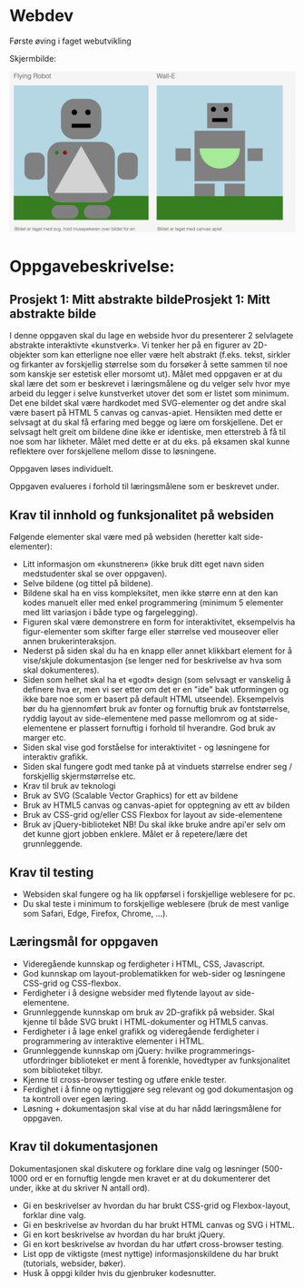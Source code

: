 # Webdev
Første øving i faget webutvikling

Skjermbilde:

![GitHub Logo](Screenshot_ui.png)


# Oppgavebeskrivelse: 
## Prosjekt 1: Mitt abstrakte bildeProsjekt 1: Mitt abstrakte bilde

I denne oppgaven skal du lage en webside hvor du presenterer 2 selvlagete abstrakte interaktivte «kunstverk». Vi tenker her på en figurer av 2D-objekter som kan etterligne noe eller være helt abstrakt (f.eks. tekst, sirkler og firkanter av forskjellig størrelse som du forsøker å sette sammen til noe som kanskje ser estetisk eller morsomt ut). Målet med oppgaven er at du skal lære det som er beskrevet i læringsmålene og du velger selv hvor mye arbeid du legger i selve kunstverket utover det som er listet som minimum. Det ene bildet skal være hardkodet med SVG-elementer og det andre skal være basert på HTML 5 canvas og canvas-apiet. Hensikten med dette er selvsagt at du skal få erfaring med begge og lære om forskjellene. Det er selvsagt helt greit om bildene dine ikke er identiske, men etterstreb å få til noe som har likheter. Målet med dette er at du eks. på eksamen skal kunne reflektere over forskjellene mellom disse to løsningene.

Oppgaven løses individuelt.

Oppgaven evalueres i forhold til læringsmålene som er beskrevet under.

## Krav til innhold og funksjonalitet på websiden
Følgende elementer skal være med på websiden (heretter kalt side-elementer):

- Litt informasjon om «kunstneren» (ikke bruk ditt eget navn siden medstudenter skal se over oppgaven).
- Selve bildene (og tittel på bildene).
- Bildene skal ha en viss kompleksitet, men ikke større enn at den kan kodes manuelt eller med enkel programmering (minimum 5 elementer med litt variasjon i både type og fargelegging). 
- Figuren skal være demonstrere en form for interaktivitet, eksempelvis ha figur-elementer som skifter farge eller størrelse ved mouseover eller annen brukerinteraksjon. 
- Nederst på siden skal du ha en knapp eller annet klikkbart element for å vise/skjule dokumentasjon (se lenger ned for beskrivelse av hva som skal dokumenteres). 
- Siden som helhet skal ha et «godt» design (som selvsagt er vanskelig å definere hva er, men vi ser etter om det er en "ide" bak utformingen og ikke bare noe som er basert på default HTML utseende). Eksempelvis bør du ha gjennomført bruk av fonter og fornuftig bruk av fontstørrelse, ryddig layout av side-elementene med passe mellomrom og at side-elementene er plassert fornuftig i forhold til hverandre. God bruk av marger etc. 
- Siden skal vise god forståelse for interaktivitet - og løsningene for interaktiv grafikk.
- Siden skal fungere godt med tanke på at vinduets størrelse endrer seg / forskjellig skjermstørrelse etc.
- Krav til bruk av teknologi
- Bruk av SVG (Scalable Vector Graphics) for ett av bildene
- Bruk av HTML5 canvas og canvas-apiet for opptegning av ett av bilden
- Bruk av CSS-grid og/eller CSS Flexbox for layout av side-elementene
- Bruk av jQuery-biblioteket
NB! Du skal ikke bruke andre api'er selv om det kunne gjort jobben enklere. Målet er å repetere/lære det grunnleggende.

## Krav til testing
- Websiden skal fungere og ha lik oppførsel i forskjellige weblesere for pc. 
- Du skal teste i minimum to forskjellige weblesere (bruk de mest vanlige som Safari, Edge, Firefox, Chrome, ...).

## Læringsmål for oppgaven
- Videregående kunnskap og ferdigheter i HTML, CSS, Javascript.
- God kunnskap om layout-problematikken for web-sider og løsningene CSS-grid og CSS-flexbox. 
- Ferdigheter i å designe websider med flytende layout av side-elementene.
- Grunnleggende kunnskap om bruk av 2D-grafikk på websider. Skal kjenne til både SVG brukt i HTML-dokumenter og HTML5 canvas.
- Ferdigheter i å lage enkel grafikk og videregående ferdigheter i programmering av interaktive elementer i HTML.
- Grunnleggende kunnskap om jQuery: hvilke programmerings-utfordringer biblioteket er ment å forenkle, hovedtyper av funksjonalitet som biblioteket tilbyr.
- Kjenne til cross-browser testing og utføre enkle tester. 
- Ferdighet i å finne og nyttiggjøre seg relevant og god dokumentasjon og ta kontroll over egen læring.  
- Løsning + dokumentasjon skal vise at du har nådd læringsmålene for oppgaven.

## Krav til dokumentasjonen
Dokumentasjonen skal diskutere og forklare dine valg og løsninger (500-1000 ord er en fornuftig lengde men kravet er at du dokumenterer det under, ikke at du skriver N antall ord). 

- Gi en beskrivelser av hvordan du har brukt CSS-grid og Flexbox-layout, forklar dine valg. 
- Gi en beskrivelse av hvordan du har brukt HTML canvas og SVG i HTML. 
- Gi en kort beskrivelse av hvordan du har brukt jQuery.
- Gi en kort beskrivelse av hvordan du har utført cross-browser testing. 
- List opp de viktigste (mest nyttige) informasjonskildene du har brukt (tutorials, websider, bøker).
- Husk å oppgi kilder hvis du gjenbruker kodesnutter. 
